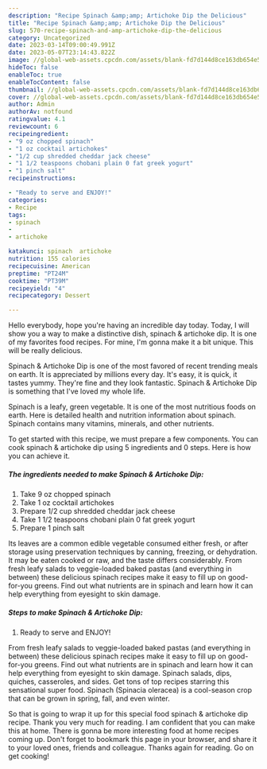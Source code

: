 ```yaml
---
description: "Recipe Spinach &amp;amp; Artichoke Dip the Delicious"
title: "Recipe Spinach &amp;amp; Artichoke Dip the Delicious"
slug: 570-recipe-spinach-and-amp-artichoke-dip-the-delicious
category: Uncategorized
date: 2023-03-14T09:00:49.991Z
date: 2023-05-07T23:14:43.822Z
image: //global-web-assets.cpcdn.com/assets/blank-fd7d144d8ce163db654e5a02c40b08a2775adb7897d16e4062681dc7e1b2800f.png
hideToc: false
enableToc: true
enableTocContent: false
thumbnail: //global-web-assets.cpcdn.com/assets/blank-fd7d144d8ce163db654e5a02c40b08a2775adb7897d16e4062681dc7e1b2800f.png
cover: //global-web-assets.cpcdn.com/assets/blank-fd7d144d8ce163db654e5a02c40b08a2775adb7897d16e4062681dc7e1b2800f.png
author: Admin
authorAv: notfound
ratingvalue: 4.1
reviewcount: 6
recipeingredient:
- "9 oz chopped spinach"
- "1 oz cocktail artichokes"
- "1/2 cup shredded cheddar jack cheese"
- "1 1/2 teaspoons chobani plain 0 fat greek yogurt"
- "1 pinch salt"
recipeinstructions:

- "Ready to serve and ENJOY!"
categories:
- Recipe
tags:
- spinach
- 
- artichoke

katakunci: spinach  artichoke 
nutrition: 155 calories
recipecuisine: American
preptime: "PT24M"
cooktime: "PT39M"
recipeyield: "4"
recipecategory: Dessert

---
```



Hello everybody, hope you're having an incredible day today. Today, I will show you a way to make a distinctive dish, spinach &amp; artichoke dip. It is one of my favorites food recipes. For mine, I'm gonna make it a bit unique. This will be really delicious.

Spinach &amp; Artichoke Dip is one of the most favored of recent trending meals on earth. It is appreciated by millions every day. It's easy, it is quick, it tastes yummy. They're fine and they look fantastic. Spinach &amp; Artichoke Dip is something that I've loved my whole life.

Spinach is a leafy, green vegetable. It is one of the most nutritious foods on earth. Here is detailed health and nutrition information about spinach. Spinach contains many vitamins, minerals, and other nutrients.


To get started with this recipe, we must prepare a few components. You can cook spinach &amp; artichoke dip using 5 ingredients and 0 steps. Here is how you can achieve it.

<!--inarticleads1-->

##### The ingredients needed to make Spinach &amp; Artichoke Dip:

1. Take 9 oz chopped spinach
1. Take 1 oz cocktail artichokes
1. Prepare 1/2 cup shredded cheddar jack cheese
1. Take 1 1/2 teaspoons chobani plain 0 fat greek yogurt
1. Prepare 1 pinch salt


Its leaves are a common edible vegetable consumed either fresh, or after storage using preservation techniques by canning, freezing, or dehydration. It may be eaten cooked or raw, and the taste differs considerably. From fresh leafy salads to veggie-loaded baked pastas (and everything in between) these delicious spinach recipes make it easy to fill up on good-for-you greens. Find out what nutrients are in spinach and learn how it can help everything from eyesight to skin damage. 

<!--inarticleads2-->

##### Steps to make Spinach &amp; Artichoke Dip:


1. Ready to serve and ENJOY!

From fresh leafy salads to veggie-loaded baked pastas (and everything in between) these delicious spinach recipes make it easy to fill up on good-for-you greens. Find out what nutrients are in spinach and learn how it can help everything from eyesight to skin damage. Spinach salads, dips, quiches, casseroles, and sides. Get tons of top recipes starring this sensational super food. Spinach (Spinacia oleracea) is a cool-season crop that can be grown in spring, fall, and even winter. 

So that is going to wrap it up for this special food spinach &amp; artichoke dip recipe. Thank you very much for reading. I am confident that you can make this at home. There is gonna be more interesting food at home recipes coming up. Don't forget to bookmark this page in your browser, and share it to your loved ones, friends and colleague. Thanks again for reading. Go on get cooking!
